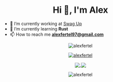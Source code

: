 <h1 align="center">Hi 👋, I'm Alex</h1>

- 🔭 I’m currently working at [Swag Up](https://swagup.com)
- 🌱 I’m currently learning **Rust**
- 📫 How to reach me **alexfertel97@gmail.com**

<p align="center">
<img src="https://komarev.com/ghpvc/?username=alexfertel&label=Views&color=lightgrey&style=flat-square" alt="alexfertel" /> 
</p>
<p align="center">
<a href="https://github.com/ryo-ma/github-profile-trophy"><img src="https://github-profile-trophy.vercel.app/?username=alexfertel&rank=SECRET,SSS,SS,S,AAA,AA,A&theme=radical&no-bg=true&no-frame=true&column=3" alt="alexfertel" /></a> 
</p>
<p align="center">
<a href="https://github.com/anuraghazra/github-readme-stats">
  <img align="center" src="https://github-readme-stats.vercel.app/api?username=alexfertel&theme=omni&show_icons=true&count_private=true&hide_border=true" />
</a>
<a href="https://github.com/anuraghazra/github-readme-stats">
  <img align="center" src="https://github-readme-stats.vercel.app/api/top-langs/?username=alexfertel&layout=compact&langs_count=8&theme=omni&hide_border=true" />
</a>
</p>
<p align="center">
<img align="center" src="https://github-readme-streak-stats.herokuapp.com/?user=alexfertel&theme=omni&hide_border=true" alt="alexfertel" />
</p>

